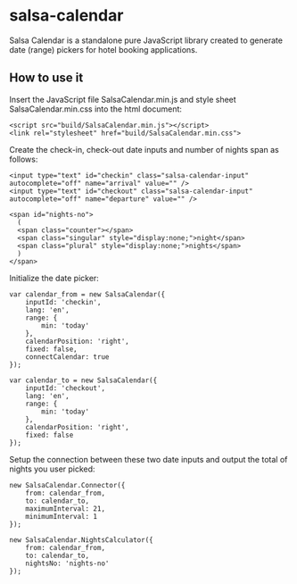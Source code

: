 # salsa-calendar
Salsa Calendar is a standalone pure JavaScript library created to generate
date (range) pickers for hotel booking applications.


## How to use it
Insert the JavaScript file SalsaCalendar.min.js and style sheet SalsaCalendar.min.css
into the html document:
```
<script src="build/SalsaCalendar.min.js"></script>
<link rel="stylesheet" href="build/SalsaCalendar.min.css">
```

Create the check-in, check-out date inputs and number of nights span as follows:
```
<input type="text" id="checkin" class="salsa-calendar-input" autocomplete="off" name="arrival" value="" />
<input type="text" id="checkout" class="salsa-calendar-input" autocomplete="off" name="departure" value="" />

<span id="nights-no">
  (
  <span class="counter"></span>
  <span class="singular" style="display:none;">night</span>
  <span class="plural" style="display:none;">nights</span>
  )
</span>
```

Initialize the date picker:
```
var calendar_from = new SalsaCalendar({
    inputId: 'checkin',
    lang: 'en',
    range: {
        min: 'today'
    },
    calendarPosition: 'right',
    fixed: false,
    connectCalendar: true
});

var calendar_to = new SalsaCalendar({
    inputId: 'checkout',
    lang: 'en',
    range: {
        min: 'today'
    },
    calendarPosition: 'right',
    fixed: false
});
```

Setup the connection between these two date inputs and output the total of nights you user picked:
```
new SalsaCalendar.Connector({
    from: calendar_from,
    to: calendar_to,
    maximumInterval: 21,
    minimumInterval: 1
});

new SalsaCalendar.NightsCalculator({
    from: calendar_from,
    to: calendar_to,
    nightsNo: 'nights-no'
});
```

